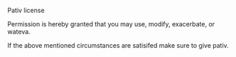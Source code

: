 Pativ license

Permission is hereby granted that you may use, modify, exacerbate, or wateva.

If the above mentioned circumstances are satisifed make sure to give pativ.
